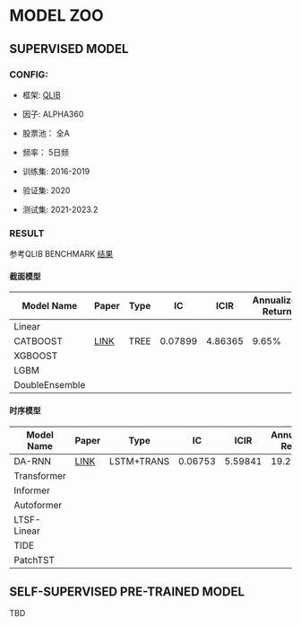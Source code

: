 # MODEL ZOO

## SUPERVISED MODEL

### CONFIG:

- 框架: [QLIB](https://github.com/microsoft/qlib/tree/main)

- 因子: ALPHA360

- 股票池： 全A

- 频率： 5日频

- 训练集: 2016-2019

- 验证集: 2020

- 测试集: 2021-2023.2

### RESULT

参考QLIB BENCHMARK [结果](https://github.com/microsoft/qlib/tree/main/examples/benchmarks)


#### 截面模型

| Model Name                               | Paper   | Type | IC          | ICIR        | Annualized Return | Information Ratio | Max Drawdown | Alpha | Information Ratio(alpha) | Max Drawdown(alpha) | PLOT | 
|------------------------------------------|-------------|-------------|-------------|-------------|-------------|-------------|-------------|-------------|-------------|-------------|-------------|
|Linear|
|CATBOOST| [LINK](https://proceedings.neurips.cc/paper/2018/file/14491b756b3a51daac41c24863285549-Paper.pdf)| TREE |  0.07899| 4.86365| 9.65% | 0.57736 | 30.68% | 13.46% | 1.62153 | 12.30% | [LINK](./PLOT/backtest_result_catboost_single_d5_top400_drop400_alpha360.html)
|XGBOOST|
|LGBM|
|DoubleEnsemble|


#### 时序模型

| Model Name                               | Paper   | Type | IC          | ICIR        | Annualized Return | Information Ratio | Max Drawdown | Alpha | Information Ratio(alpha) | Max Drawdown(alpha) | PLOT | 
|------------------------------------------|-------------|-------------|-------------|-------------|-------------|-------------|-------------|-------------|-------------|-------------|-------------|
|DA-RNN|[LINK](https://www.ijcai.org/Proceedings/2017/0366.pdf)| LSTM+TRANS| 0.06753 | 5.59841| 19.21% | 1.11488 | 26.43% | 23.12% | 2.71108 | 7.87% | [LINK](./PLOT/backtest_result_alstm_single_d5_top400_drop400_alpha360.html) | 
|Transformer|
|Informer|
|Autoformer|
|LTSF-Linear|
|TIDE|
|PatchTST|




## SELF-SUPERVISED PRE-TRAINED MODEL

TBD




